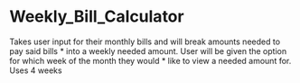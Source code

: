 # Weekly_Bill_Calculator
Takes user input for their monthly bills and will break amounts needed to pay said bills   * into a weekly needed amount. User will be given the option for which week of the month they would  * like to view a needed amount for. Uses 4 weeks
